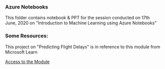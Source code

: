 ### Azure Notebooks

This folder contains notebook & PPT for the session conducted on 17th June, 2020 on "Introduction to Machine Learning using Azure Notebooks"

### Some Resources:

This project on "Predicting Flight Delays" is in reference to this module from Microsoft Learn

[Access to the Module](https://docs.microsoft.com/en-gb/learn/modules/predict-flight-delays-with-python/)
